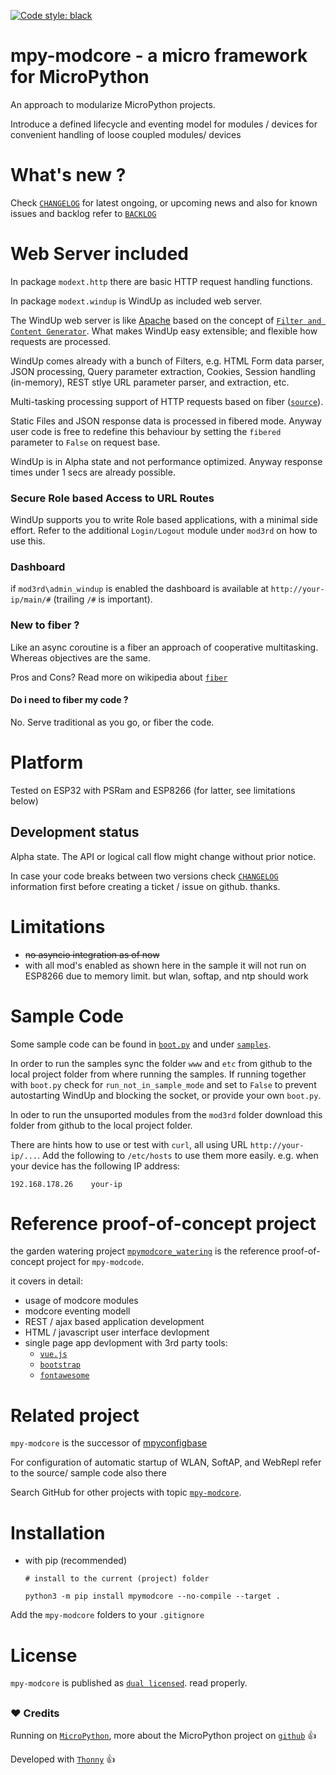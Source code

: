 [![Code style: black](https://img.shields.io/badge/code%20style-black-000000.svg)](https://github.com/psf/black)

# mpy-modcore - a micro framework for MicroPython

An approach to modularize MicroPython projects.

Introduce a defined lifecycle and eventing model
for modules / devices for convenient handling
of loose coupled modules/ devices

# What's new ?

Check
[`CHANGELOG`](https://github.com/kr-g/mpymodcore/blob/master/CHANGELOG.md)
for latest ongoing, or upcoming news
and also
for known issues and backlog refer to 
[`BACKLOG`](https://github.com/kr-g/mpymodcore/blob/master/BACKLOG.md)


# Web Server included

In package `modext.http` there are basic HTTP request handling functions.

In package `modext.windup` is WindUp as included web server.

The WindUp web server is like 
[Apache](https://en.wikipedia.org/wiki/Apache_HTTP_Server)
based on the concept of 
[`Filter and Content Generator`](https://httpd.apache.org/docs/2.4/filter.html). 
What makes WindUp easy extensible; and flexible how requests are processed.

WindUp comes already with a bunch of Filters, e.g. HTML Form data parser, 
JSON processing, Query parameter extraction, Cookies, 
Session handling (in-memory), REST stlye URL parameter parser, and extraction, etc.

Multi-tasking processing support of HTTP requests based on fiber 
([`source`](https://github.com/kr-g/mpymodcore/blob/master/modext/fiber/fiber_worker.py)).

Static Files and JSON response data is processed in fibered mode.
Anyway user code is free to redefine this behaviour by setting the `fibered`
parameter to `False` on request base.

WindUp is in Alpha state and not performance optimized. 
Anyway response times under 1 secs are already possible.


### Secure Role based Access to URL Routes 

WindUp supports you to write Role based applications, with a minimal side effort.
Refer to the additional `Login/Logout` module under `mod3rd` on how to use this.


### Dashboard

if `mod3rd\admin_windup` is enabled the dashboard is available at
`http://your-ip/main/#` (trailing `/#` is important).


### New to fiber ?

Like an async coroutine is a fiber an approach of cooperative multitasking.
Whereas objectives are the same.

Pros and Cons? 
Read more on wikipedia about
[`fiber`](https://en.wikipedia.org/wiki/Fiber_(computer_science))


#### Do i need to fiber my code ?

No. Serve traditional as you go, or fiber the code.


# Platform

Tested on ESP32 with PSRam and ESP8266 (for latter, see limitations below)

## Development status

Alpha state.
The API or logical call flow might change without prior notice.

In case your code breaks between two versions check
[`CHANGELOG`](https://github.com/kr-g/mpymodcore/blob/master/CHANGELOG.md)
information first before creating a ticket / issue on github. thanks.


# Limitations

- ~~no asyncio integration as of now~~
- with all mod's enabled as shown here in the sample
 it will not run on ESP8266 due to memory limit.
 but wlan, softap, and ntp should work 


# Sample Code

Some sample code can be found in
[`boot.py`](https://github.com/kr-g/mpymodcore/blob/master/boot.py)
and under [`samples`](https://github.com/kr-g/mpymodcore/tree/master/samples).

In order to run the samples sync the folder `www` and `etc` from github to the local
project folder from where running the samples.
If running together with `boot.py` check for `run_not_in_sample_mode` and
set to `False` to prevent autostarting WindUp and blocking the socket,
or provide your own `boot.py`.

In oder to run the unsuported modules from the `mod3rd` folder download
this folder from github to the local project folder.

There are hints how to use or test with `curl`,
all using URL `http://your-ip/...`.
Add the following to `/etc/hosts` to use them more easily.
e.g. when your device has the following IP address:

    192.168.178.26    your-ip
    

# Reference proof-of-concept project 

the garden watering project [`mpymodcore_watering`](https://github.com/kr-g/mpymodcore_watering)
is the reference proof-of-concept project for `mpy-modcode`.

it covers in detail:
    
- usage of modcore modules
- modcore eventing modell
- REST / ajax based application development
- HTML / javascript  user interface devlopment
- single page app devlopment with 3rd party tools:
  - [`vue.js`](https://vuejs.org/)
  - [`bootstrap`](https://getbootstrap.com/)
  - [`fontawesome`](https://fontawesome.com/)


# Related project

`mpy-modcore` is the successor of [mpyconfigbase](https://github.com/kr-g/mpyconfigbase)

For configuration of automatic startup of WLAN, SoftAP, and WebRepl refer to the 
source/ sample code also there

Search GitHub for other projects with topic [`mpy-modcore`](https://github.com/topics/mpy-modcore).


# Installation

- with pip (recommended)

    `# install to the current (project) folder`
    
    `python3 -m pip install mpymodcore --no-compile --target .` 
     
 
Add the `mpy-modcore` folders to your `.gitignore`


# License

`mpy-modcore` is published as [`dual licensed`](https://github.com/kr-g/mpymodcore/blob/master/LICENSE).
read properly.

##
##
##

### :heart: Credits

Running on [`MicroPython`](http://micropython.org/), more about the MicroPython project on 
[`github`](https://github.com/micropython/micropython) :+1:

Developed with [`Thonny`](https://github.com/thonny/thonny) :+1:


